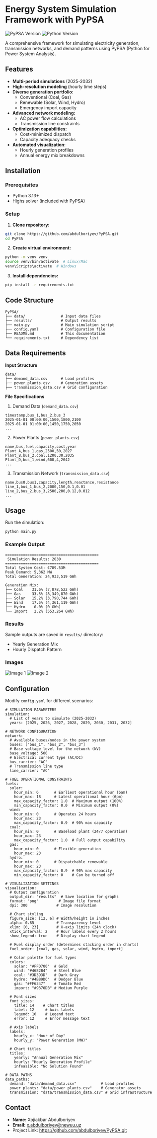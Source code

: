 # Energy System Simulation Framework with PyPSA

![PyPSA Version](https://img.shields.io/badge/PyPSA-0.33.0-brightgreen)
![Python Version](https://img.shields.io/badge/Python-3.13%2B-blue)

A comprehensive framework for simulating electricity generation, transmission networks, and demand patterns using PyPSA (Python for Power System Analysis).

## Features

- **Multi-period simulations** (2025-2032)
- **High-resolution modeling** (hourly time steps)
- **Diverse generation portfolio:**
  - Conventional (Coal, Gas)
  - Renewable (Solar, Wind, Hydro)
  - Emergency import capacity
- **Advanced network modeling:**
  - AC power flow calculations
  - Transmission line constraints
- **Optimization capabilities:**
  - Cost-minimized dispatch
  - Capacity adequacy checks
- **Automated visualization:**
  - Hourly generation profiles
  - Annual energy mix breakdowns

## Installation

### Prerequisites
- Python 3.13+
- Highs solver (included with PyPSA)

### Setup
1. **Clone repository:**
```bash
git clone https://github.com/abdulboriyev/PyPSA.git
cd PyPSA
```

2. **Create virtual environment:**
```bash
python -m venv venv
source venv/bin/activate  # Linux/Mac
venv\Scripts\activate  # Windows
```

3. **Install dependencies:**
```bash
pip install -r requirements.txt
```

## Code Structure

```
PyPSA/
├── data/                # Input data files
├── results/             # Output results
├── main.py              # Main simulation script
├── config.yaml          # Configuration file
├── README.md            # This documentation
└── requirements.txt     # Dependency list
```


## Data Requirements

**Input Structure**
```
data/
├── demand_data.csv      # Load profiles
├── power_plants.csv     # Generation assets
├── transmission_data.csv # Grid configuration
```

**File Specifications**
1. Demand Data (`demand_data.csv`)
```
timestamp,bus_1,bus_2,bus_3
2025-01-01 00:00:00,1500,1800,2100
2025-01-01 01:00:00,1450,1750,2050
...
```

2. Power Plants (`power_plants.csv`)
```
name,bus,fuel,capacity,cost,year
Plant_A,bus_1,gas,2500,50,2027
Plant_B,bus_2,coal,1200,30,2035
Plant_D,bus_1,wind,600,4,2042
...
```

3. Transmission Network (`transmission_data.csv`)
```
name,bus0,bus1,capacity,length,reactance,resistance
line_1,bus_1,bus_2,2000,150,0.1,0.01
line_2,bus_2,bus_3,2500,200,0.12,0.012
...
```

## Usage
Run the simulation:

```bash
python main.py
```

### Example Output

```
==========================================
 Simulation Results: 2030
==========================================
Total System Cost: €789.53M
Peak Demand: 5,362 MW
Total Generation: 24,933,519 GWh

Generation Mix:
├── Coal    31.6% (7,878,522 GWh)
├── Gas     33.5% (8,349,870 GWh)
├── Solar   15.2% (3,790,744 GWh)
├── Wind    17.5% (4,361,119 GWh)
├── Hydro    0.0% (0 GWh)
└── Import   2.2% (553,264 GWh)
```
### Results
Sample outputs are saved in `results/` directory:
- Yearly Generation Mix
- Hourly Dispatch Pattern

### Images
![Image 1](https://github.com/abdulboriyev/PyPSA/blob/main/results/hourly_generation_2030.png?raw=true)
![Image 2](https://github.com/abdulboriyev/PyPSA/blob/main/results/yearly_generation_mix.png?raw=true)


## Configuration

Modify `config.yaml` for different scenarios:
```
# SIMULATION PARAMETERS
simulation:
  # List of years to simulate (2025-2032)
  years: [2025, 2026, 2027, 2028, 2029, 2030, 2031, 2032]

# NETWORK CONFIGURATION
network:
  # Available buses/nodes in the power system
  buses: ["bus_1", "bus_2", "bus_3"]
  # Base voltage level for the network (kV)
  base_voltage: 500
  # Electrical current type (AC/DC)
  bus_carrier: "AC"
  # Transmission line type
  line_carrier: "AC"

# FUEL OPERATIONAL CONSTRAINTS
fuels:
  solar:
    hour_min: 6       # Earliest operational hour (6am)
    hour_max: 18      # Latest operational hour (6pm)
    max_capacity_factor: 1.0  # Maximum output (100%)
    min_capacity_factor: 0.0  # Minimum output (0%)
  wind:
    hour_min: 0       # Operates 24 hours
    hour_max: 23
    max_capacity_factor: 0.9  # 90% max capacity
  coal:
    hour_min: 0       # Baseload plant (24/7 operation)
    hour_max: 23
    max_capacity_factor: 1.0  # Full output capability
  gas:
    hour_min: 0       # Flexible generation
    hour_max: 23
  hydro:
    hour_min: 0       # Dispatchable renewable
    hour_max: 23
    max_capacity_factor: 0.9  # 90% max capacity
    min_capacity_factor: 0    # Can be turned off

# VISUALIZATION SETTINGS
visualization:
  # Output configuration
  output_dir: "results"  # Save location for graphs
  format: "png"         # Image file format
  dpi: 300             # Image resolution
  
  # Chart styling
  figure_size: [12, 6] # Width/height in inches
  alpha: 0.85          # Transparency level
  xlim: [0, 23]        # X-axis limits (24h clock)
  xtick_interval: 2    # Hour labels every 2 hours
  show_legend: true    # Display chart legend
  
  # Fuel display order (determines stacking order in charts)
  fuel_order: [coal, gas, solar, wind, hydro, import]
  
  # Color palette for fuel types
  colors:
    solar: "#FFD700"  # Gold
    wind: "#4682B4"   # Steel Blue
    coal: "#3D3D3D"   # Dark Gray
    hydro: "#4B89DC"  # Dodger Blue
    gas: "#FF6347"    # Tomato Red
    import: "#9370DB" # Medium Purple
  
  # Font sizes
  font_sizes:
    title: 14    # Chart titles
    label: 12     # Axis labels
    legend: 10    # Legend text
    error: 12     # Error message text
  
  # Axis labels
  labels:
    hourly_x: "Hour of Day"
    hourly_y: "Power Generation (MW)"
  
  # Chart titles
  titles:
    yearly: "Annual Generation Mix"
    hourly: "Hourly Generation Profile"
    infeasible: "No Solution Found"

# DATA PATHS
data_paths:
  demand: "data/demand_data.csv"           # Load profiles
  power_plants: "data/power_plants.csv"    # Generator assets
  transmission: "data/transmission_data.csv" # Grid infrastructure
```

## Contact
- **Name:** Xojiakbar Abdulboriyev
- **Email:** x.abdulboriyev@newuu.uz
- Project Link: https://github.com/abdulboriyev/PyPSA.git


